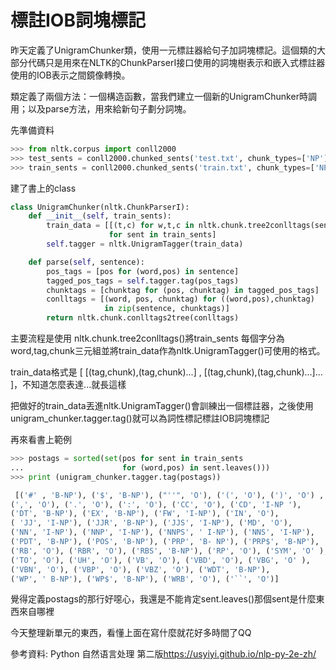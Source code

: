 標註IOB詞塊標記
==

昨天定義了UnigramChunker類，使用一元標註器給句子加詞塊標記。這個類的大部分代碼只是用來在NLTK的ChunkParserI接口使用的詞塊樹表示和嵌入式標註器使用的IOB表示之間鏡像轉換。

類定義了兩個方法：一個構造函數，當我們建立一個新的UnigramChunker時調用；以及parse方法，用來給新句子劃分詞塊。

先準備資料
```python
>>> from nltk.corpus import conll2000
>>> test_sents = conll2000.chunked_sents('test.txt', chunk_types=['NP'])
>>> train_sents = conll2000.chunked_sents('train.txt', chunk_types=['NP'])
```
建了書上的class
```python
class UnigramChunker(nltk.ChunkParserI):
    def __init__(self, train_sents): 
        train_data = [[(t,c) for w,t,c in nltk.chunk.tree2conlltags(sent)]
                      for sent in train_sents]
        self.tagger = nltk.UnigramTagger(train_data) 

    def parse(self, sentence): 
        pos_tags = [pos for (word,pos) in sentence]
        tagged_pos_tags = self.tagger.tag(pos_tags)
        chunktags = [chunktag for (pos, chunktag) in tagged_pos_tags]
        conlltags = [(word, pos, chunktag) for ((word,pos),chunktag)
                     in zip(sentence, chunktags)]
        return nltk.chunk.conlltags2tree(conlltags)
```

主要流程是使用 nltk.chunk.tree2conlltags()將train_sents 每個字分為word,tag,chunk三元組並將train_data作為nltk.UnigramTagger()可使用的格式。

train_data格式是 [  [(tag,chunk),(tag,chunk)...] , [(tag,chunk),(tag,chunk)...]...  ]，不知道怎麼表達...就長這樣

把做好的train_data丟進nltk.UnigramTagger()會訓練出一個標註器，之後使用unigram_chunker.tagger.tag()就可以為詞性標記標註IOB詞塊標記

再來看書上範例
```python
>>> postags = sorted(set(pos for sent in train_sents
...                      for (word,pos) in sent.leaves()))
>>> print (unigram_chunker.tagger.tag(postags))

 [('#' , 'B-NP'), ('$', 'B-NP'), ("''", 'O'), ('(', 'O'), (')', 'O') , 
(',', 'O'), ('.', 'O'), (':', 'O'), ('CC', 'O'), ('CD', 'I-NP '), 
('DT', 'B-NP'), ('EX', 'B-NP'), ('FW', 'I-NP'), ('IN', 'O'), 
( 'JJ', 'I-NP'), ('JJR', 'B-NP'), ('JJS', 'I-NP'), ('MD', 'O'), 
('NN', 'I-NP'), ('NNP', 'I-NP'), ('NNPS', ' I-NP'), ('NNS', 'I-NP'), 
('PDT', 'B-NP'), ('POS', 'B-NP'), ('PRP', 'B- NP'), ('PRP$', 'B-NP'),
('RB', 'O'), ('RBR', 'O'), ('RBS', 'B-NP'), ('RP', 'O'), ('SYM', 'O' ), 
('TO', 'O'), ('UH', 'O'), ('VB', 'O'), ('VBD', 'O'), ('VBG', 'O' ), 
('VBN', 'O'), ('VBP', 'O'), ('VBZ', 'O'), ('WDT', 'B-NP'), 
('WP', ' B-NP'), ('WP$', 'B-NP'), ('WRB', 'O'), ('``', 'O')]
```

覺得定義postags的那行好噁心，我還是不能肯定sent.leaves()那個sent是什麼東西來自哪裡

今天整理新單元的東西，看懂上面在寫什麼就花好多時間了QQ

參考資料:
Python 自然语言处理 第二版<https://usyiyi.github.io/nlp-py-2e-zh/>
